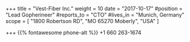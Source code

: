 +++ 
title = "Vest-Fiber Inc." 
weight = 10 
date = "2017-10-17" 
#position = "Lead Gopherineer" 
#reports_to = "CTO" 
#lives_in = "Munich, Germany" 
scope = [ "1800 Robertson RD", "MO 65270 Moberly", "USA" ] 

+++
{{% fontawesome phone-alt %}}  +1 660 263-1674
